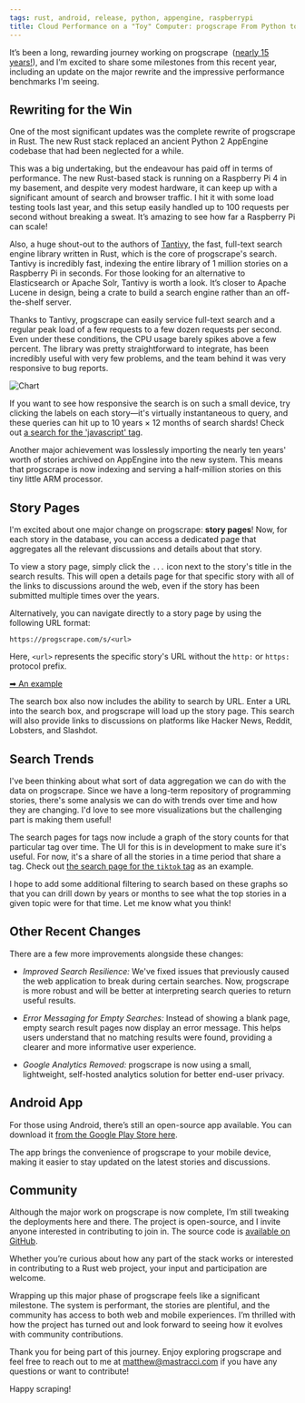 ```yaml
---
tags: rust, android, release, python, appengine, raspberrypi
title: Cloud Performance on a "Toy" Computer: progscrape From Python to Rust
---
```


It’s been a long, rewarding journey working on progscrape&nbsp;
([nearly 15 years!](https://web.archive.org/web/20100310082808/http://www.progscrape.com/)),
and I’m excited to share some milestones from this recent year, including an
update on the major rewrite and the impressive performance benchmarks I'm
seeing.

## Rewriting for the Win

One of the most significant updates was the complete rewrite of progscrape in
Rust. The new Rust stack replaced an ancient Python 2 AppEngine codebase that
had been neglected for a while.

This was a big undertaking, but the endeavour has paid off in terms of
performance. The new Rust-based stack is running on a Raspberry Pi 4 in my
basement, and despite very modest hardware, it can keep up with a significant
amount of search and browser traffic. I hit it with some load testing tools last
year, and this setup easily handled up to 100 requests per second without
breaking a sweat. It’s amazing to see how far a Raspberry Pi can scale!

Also, a huge shout-out to the authors of
[Tantivy](https://github.com/quickwit-oss/tantivy), the fast, full-text search
engine library written in Rust, which is the core of progscrape's search.
Tantivy is incredibly fast, indexing the entire library of 1 million stories on
a Raspberry Pi in seconds. For those looking for an alternative to Elasticsearch
or Apache Solr, Tantivy is worth a look. It’s closer to Apache Lucene in design,
being a crate to build a search engine rather than an off-the-shelf server.

Thanks to Tantivy, progscrape can easily service full-text search and a regular
peak load of a few requests to a few dozen requests per second. Even under these
conditions, the CPU usage barely spikes above a few percent. The library was
pretty straightforward to integrate, has been incredibly useful with very few
problems, and the team behind it was very responsive to bug reports.

![Chart](https://i.imgur.com/Kwg5nJu.png)

If you want to see how responsive the search is on such a small device, try
clicking the labels on each story—it's virtually instantaneous to query, and
these queries can hit up to 10 years × 12 months of search shards! Check out
[a search for the 'javascript' tag](https://progscrape.com/?search=javascript).

Another major achievement was losslessly importing the nearly ten years' worth
of stories archived on AppEngine into the new system. This means that progscrape
is now indexing and serving a half-million stories on this tiny little ARM
processor.

## Story Pages

I'm excited about one major change on progscrape: **story pages**! Now, for each
story in the database, you can access a dedicated page that aggregates all the
relevant discussions and details about that story.

To view a story page, simply click the `...` icon next to the story's title in
the search results. This will open a details page for that specific story with
all of the links to discussions around the web, even if the story has been
submitted multiple times over the years.

Alternatively, you can navigate directly to a story page by using the following
URL format:

```
https://progscrape.com/s/<url>
```

Here, `<url>` represents the specific story's URL without the `http:` or
`https:` protocol prefix.

[➡ An example](https://progscrape.com/s/brooker.co.za/blog/2024/06/04/scale.html)

The search box also now includes the ability to search by URL. Enter a URL into
the search box, and progscrape will load up the story page. This search will
also provide links to discussions on platforms like Hacker News, Reddit,
Lobsters, and Slashdot.

## Search Trends

I've been thinking about what sort of data aggregation we can do with the data
on progscrape. Since we have a long-term repository of programming stories,
there's some analysis we can do with trends over time and how they are changing.
I'd love to see more visualizations but the challenging part is making them
useful!

The search pages for tags now include a graph of the story counts for that
particular tag over time. The UI for this is in development to make sure it's
useful. For now, it's a share of all the stories in a time period that share a
tag. Check out
[the search page for the `tiktok` tag](https://progscrape.com/?search=tiktok) as
an example.

I hope to add some additional filtering to search based on these graphs so that
you can drill down by years or months to see what the top stories in a given
topic were for that time. Let me know what you think!

## Other Recent Changes

There are a few more improvements alongside these changes:

- _Improved Search Resilience:_ We've fixed issues that previously caused the
  web application to break during certain searches. Now, progscrape is more
  robust and will be better at interpreting search queries to return useful
  results.

- _Error Messaging for Empty Searches:_ Instead of showing a blank page, empty
  search result pages now display an error message. This helps users understand
  that no matching results were found, providing a clearer and more informative
  user experience.

- _Google Analytics Removed:_ progscrape is now using a small, lightweight,
  self-hosted analytics solution for better end-user privacy.

## Android App

For those using Android, there’s still an open-source app available. You can
download it
[from the Google Play Store here](https://play.google.com/store/apps/details?id=com.progscrape&pli=1).

The app brings the convenience of progscrape to your mobile device, making it
easier to stay updated on the latest stories and discussions.

## Community

Although the major work on progscrape is now complete, I’m still tweaking the
deployments here and there. The project is open-source, and I invite anyone
interested in contributing to join in. The source code is
[available on GitHub](https://github.com/progscrape/progscrape/).

Whether you’re curious about how any part of the stack works or interested in
contributing to a Rust web project, your input and participation are welcome.

Wrapping up this major phase of progscrape feels like a significant milestone.
The system is performant, the stories are plentiful, and the community has
access to both web and mobile experiences. I’m thrilled with how the project has
turned out and look forward to seeing how it evolves with community
contributions.

Thank you for being part of this journey. Enjoy exploring progscrape and feel
free to reach out to me at [matthew@mastracci.com](mailto:matthew@mastracci.com)
if you have any questions or want to contribute!

Happy scraping!

